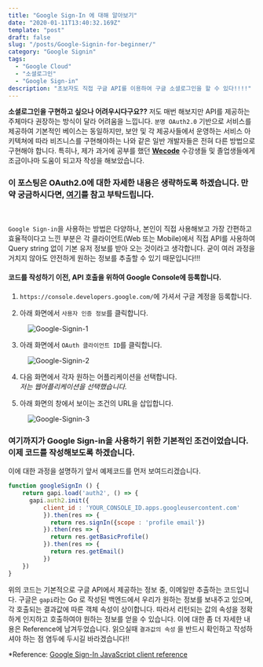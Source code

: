 ```yaml
---
title: "Google Sign-In 에 대해 알아보기"
date: "2020-01-11T13:40:32.169Z"
template: "post"
draft: false
slug: "/posts/Google-Signin-for-beginner/"
category: "Google Signin"
tags:
  - "Google Cloud"
  - "소셜로그인"
  - "Google Sign-in"
description: "초보자도 직접 구글 API를 이용하여 구글 소셜로그인을 할 수 있다!!!!"
---
```

__소셜로그인을 구현하고 싶으나 어려우시다구요??__ 저도 매번 해보지만 API를 제공하는 주체마다 권장하는 방식이 달라 어려움을 느낍니다. `분명 OAuth2.0` 기반으로 서비스를 제공하여 기본적인 베이스는 동일하지만, 보안 및 각 제공사들에서 운영하는 서비스 아키텍쳐에 따라 비즈니스를 구현해야하는 나와 같은 일반 개발자들은 전혀 다른 방법으로 구현해야 합니다. 특히나, 제가 과거에 공부를 했던 [__Wecode__](https://wecode.co.kr/) 수강생들 및 졸업생들에게 조금이나마 도움이 되고자 작성을 해보았습니다.

### 이 포스팅은 OAuth2.0에 대한 자세한 내용은 생략하도록 하겠습니다. 만약 궁금하시다면, [여기](https://developers.google.com/identity/protocols/OAuth2)를 참고 부탁드립니다.
</br>

`Google Sign-in`을 사용하는 방법은 다양하나, 본인이 직접 사용해보고 가장 간편하고 효율적이다고 느낀 부분은 각 클라이언트(Web 또는 Mobile)에서 직접 API를 사용하여 Query string 없이 기본 유저 정보를 받아 오는 것이라고 생각합니다. 굳이 여러 과정을 거치지 않아도 안전하게 원하는 정보를 추출할 수 있기 때문입니다!!!</br>

#### 코드를 작성하기 이전, API 호출을 위하여 Google Console에 등록합니다.

1. `https://console.developers.google.com/`에 가셔서 구글 계정을 등록합니다.

2. 아래 화면에서 `사용자 인증 정보`를 클릭합니다.
<figure style="width:360px;">
    <img src="/imgs/Google-Signin/Google-Signin-1.png" alt="Google-Signin-1">
</figure>

3. 아래 화면에서 `OAuth 클라이언트 ID`를 클릭합니다.
<figure style="width:360px;">
    <img src="/imgs/Google-Signin/Google-Signin-2.png" alt="Google-Signin-2">
</figure>

4. 다음 화면에서 각자 원하는 어플리케이션을 선택합니다.</br> 
*저는 웹어플리케이션을 선택했습니다.*

5. 아래 화면의 창에서 보이는 조건의 URL을 삽입합니다.
<figure style="width:360px;">
    <img src="/imgs/Google-Signin/Google-Signin-3.png" alt="Google-Signin-3">
</figure>

### 여기까지가 Google Sign-in을 사용하기 위한 기본적인 조건이었습니다. 이제 코드를 작성해보도록 하겠습니다.

이에 대한 과정을 설명하기 앞서 예제코드를 먼저 보여드리겠습니다.
```Javascript
function googleSignIn () {
    return gapi.load('auth2', () => {
      gapi.auth2.init({
          client_id : 'YOUR_CONSOLE_ID.apps.googleusercontent.com'
          }).then(res => {
            return res.signIn({scope : 'profile email'})
          }).then(res => {
            return res.getBasicProfile()
          }).then(res => {
            return res.getEmail()
          })
    })
}
```
위의 코드는 기본적으로 구글 API에서 제공하는 정보 중, 이메일만 추출하는 코드입니다. 구글은 `gapi`라는 Go 로 작성된 백엔드에서 우리가 원하는 정보를 보내주고 있으며, 각 호출되는 결과값에 따른 객체 속성이 상이합니다. 따라서 리턴되는 값의 속성을 정확하게 인지하고 호출하여야 원하는 정보를 얻을 수 있습니다. 이에 대한 좀 더 자세한 내용은 Reference에 남겨두었습니다. 읽으실때 `결과값의 속성` 을 반드시 확인하고 작성하셔야 하는 점 염두에 두시길 바라겠습니다!!

*Reference:
[Google Sign-In JavaScript client reference](https://developers.google.com/identity/sign-in/web/reference)